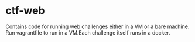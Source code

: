 # ctf-web

Contains code for running web challenges either in a VM or a bare machine. Run vagrantfile to run in a VM.Each challenge itself runs in a docker.
